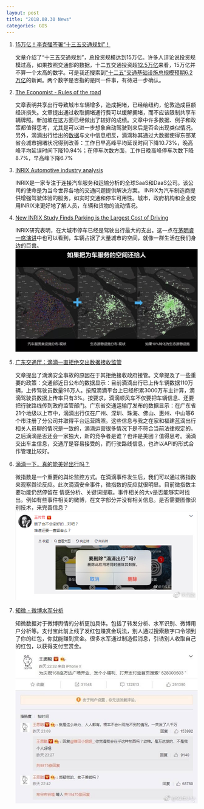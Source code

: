 ```yaml
---
layout: post
title: "2018.08.30 News"
categories: GIS
---
```


1. [15万亿！李克强签署“十三五交通规划”！](https://mp.weixin.qq.com/s/kXdaRCTiCaV1LxStoXC1QQ)

    文章介绍了“十三五交通规划”，总投资规模达到15万亿。许多人评论说投资规模过高，如果按照交通部的数据，十二五交通投资超[12.5万亿](http://finance.people.com.cn/n1/2015/1228/c1004-27985139.html)来看，15万亿并不算一个太高的数字。可是我还搜索到[“十二五”交通基础设施总规模预期6.2万亿](http://finance.eastmoney.com/news/1350,20110526138523237.html)的新闻。两个数字是否指的是同一件事，有待进一步确认。

2. [The Economist - Rules of the road](https://www.economist.com/node/21748807?frsc=dg%7Ce)

    文章表明共享出行导致城市车辆增多，造成拥堵，已经给纽约，伦敦造成巨额经济损失。文章提出通过收取拥堵通行费可以缓解拥堵，而不应该限制共享车辆牌照。新加坡在这方面已经做出了较好的成绩。文章中许多数据、例子和政策都值得思考，尤其是可以进一步想象自动驾驶到来后是否会出现类似情况。另外，滴滴出行给出的[数据](https://www.didiglobal.com/news/newsDetail?id=384&type=news)与文中信息相反，滴滴称其通过大数据使得东部某省会城市拥堵状况得到改善：工作日早高峰平均延误时间下降10.73%，晚高峰平均延误时间下降10.94%；在停车次数方面，工作日晚高峰停车次数下降8.7%，早高峰下降6.7%

3. [INRIX Automotive industry analysis](http://inrix.com/industries/automotive/)

    INRIX是一家专注于连接汽车服务和运输分析的全球SaaS和DaaS公司。该公司的使命是为当今世界各地的交通问题提供解决方案。 INRIX为汽车制造商提供增强驾驶体验的服务，如实时交通和停车可用性。城市，政府机构和企业使用INRIX来更好地了解人员，车辆和货物的流动情况。

4. [New INRIX Study Finds Parking is the Largest Cost of Driving](http://inrix.com/press-releases/cod-us/)

    INRIX研究表明，在大城市停车已经是驾驶出行最大的支出。这一点在[茅明睿一席演讲](https://mp.weixin.qq.com/s/x4eMN_Y9PDg3H3QoFLFOXw)中也可以看到，车辆占据了大量城市的空间，就像一群生活在我们身边的巨兽。
    ![](/img/city_car.jpg)

5. [广东交通厅：滴滴一直拒绝交出数据接收监管](https://mp.weixin.qq.com/s/ZTDr3l7u95XdHbP7WHSzUw)

    文章提出了滴滴安全事故的原因在于其拒绝接收政府接管。文章提及了一些重要的政策：交通部近日公布的数据显示：目前滴滴出行已上传车辆数据110万辆，上传驾驶员数量96万人。按照滴滴平台上已经积累3000万车主计算，滴滴驾驶员数据上传率只有3%。按要求，滴滴顺风车不仅要把车辆信息、还要把行驶路线传到政府监管部门。广东省交通运输厅发布的数据显示：在广东省21个地级以上市中，滴滴出行仅在广州、深圳、珠海、佛山、惠州、中山等6个市注册了分公司并取得平台运营牌照。这些信息与我之在家和福建蓝滴出行相关人员聊的情况是一致的，滴滴运营很多情况下是不符合当前法律规定的。之后滴滴是否还会一家独大，新的竞争者是谁？也许是美团？值得思考。滴滴交出车主信息，交通厅是容易接受的，而行驶路线信息，也许以API的形式合作管理比较好。

6. [滴滴一下，真的能美好出行吗？](https://www.weibo.com/ttarticle/p/show?id=2309404278371973464513)

    微指数是一个重要的舆论监控方式。在滴滴事件发生后，我们可以通过微指数来观察舆论反应。此次滴滴安全事件，微指数的反应就很明显。目前微指数主要功能仍然停留在 情感分析、关键词提取。事件相关的大v是否能够实时找出。例如有些事件相关的微博，在文字部分并没有相关信息。是否需要图像识别技术，来完善信息？
    ![](/img/didi.jpg)

7. [知微 - 微博水军分析](https://mp.weixin.qq.com/s?__biz=MzAwNzIwNDM0Mw==&mid=2651520672&idx=1&sn=f9f31c118d8c7dbe8d9679dd1b6a0938&chksm=80ffe238b7886b2e58d964834e0557afaf338cb4315758ffd43c576cb613127bb9a7a1f89502&token=1485921643&lang=zh_CN#rd)

    知微数据对于微博舆情的分析更加具体。包括了转发分析、水军识别、微博用户分析等。支付宝此前上线了发红包赚赏金玩法，别人通过搜索数字口令领到了你的红包，你就能赚到赏金。很多水军通过制造假消息，引诱别人收取自己的红包，以获得支付宝赏金。
    ![](/img/weibo_shuijun.jpeg)